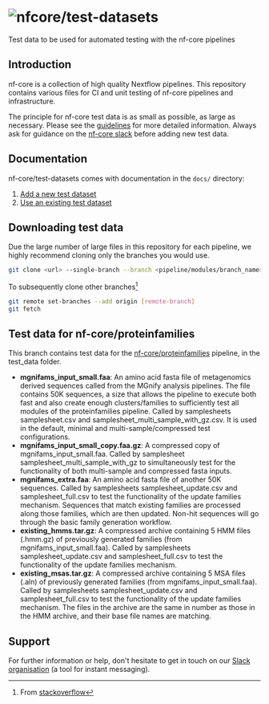 # ![nfcore/test-datasets](docs/images/test-datasets_logo.png)
Test data to be used for automated testing with the nf-core pipelines

## Introduction

nf-core is a collection of high quality Nextflow pipelines. This repository contains various files for CI and unit testing of nf-core pipelines and infrastructure.

The principle for nf-core test data is as small as possible, as large as necessary. Please see the [guidelines](https://nf-co.re/docs/contributing/test_data_guidelines) for more detailed information. Always ask for guidance on the [nf-core slack](https://nf-co.re/join) before adding new test data.

## Documentation

nf-core/test-datasets comes with documentation in the `docs/` directory:

01. [Add a new  test dataset](https://github.com/nf-core/test-datasets/blob/master/docs/ADD_NEW_DATA.md)
02. [Use an existing test dataset](https://github.com/nf-core/test-datasets/blob/master/docs/USE_EXISTING_DATA.md)

## Downloading test data

Due the large number of large files in this repository for each pipeline, we highly recommend cloning only the branches you would use.

```bash
git clone <url> --single-branch --branch <pipeline/modules/branch_name>
```

To subsequently clone other branches[^1]

```bash
git remote set-branches --add origin [remote-branch]
git fetch
```

## Test data for nf-core/proteinfamilies

This branch contains test data for the [nf-core/proteinfamilies](https://github.com/nf-core/proteinfamilies) pipeline, in the test_data folder.

* **mgnifams_input_small.faa**: An amino acid fasta file of metagenomics derived sequences called from the MGnify analysis pipelines. The file contains 50K sequences, a size that allows the pipeline to execute both fast and also create enough clusters/families to sufficiently test all modules of the proteinfamilies pipeline. Called by samplesheets samplesheet.csv and samplesheet_multi_sample_with_gz.csv. It is used in the default, minimal and multi-sample/compressed test configurations.
* **mgnifams_input_small_copy.faa.gz**: A compressed copy of mgnifams_input_small.faa. Called by samplesheet samplesheet_multi_sample_with_gz to simultaneously test for the functionality of both multi-sample and compressed fasta inputs.
* **mgnifams_extra.faa**: An amino acid fasta file of another 50K sequences. Called by samplesheets samplesheet_update.csv and samplesheet_full.csv to test the functionality of the update families mechanism. Sequences that match existing families are processed along those families, which are then updated. Non-hit sequences will go through the basic family generation workflow.
* **existing_hmms.tar.gz**: A compressed archive containing 5 HMM files (.hmm.gz) of previously generated families (from mgnifams_input_small.faa). Called by samplesheets samplesheet_update.csv and samplesheet_full.csv to test the functionality of the update families mechanism.
* **existing_msas.tar.gz**: A compressed archive containing 5 MSA files (.aln) of previously generated families (from mgnifams_input_small.faa). Called by samplesheets samplesheet_update.csv and samplesheet_full.csv to test the functionality of the update families mechanism. The files in the archive are the same in number as those in the HMM archive, and their base file names are matching.

## Support

For further information or help, don't hesitate to get in touch on our [Slack organisation](https://nf-co.re/join/slack) (a tool for instant messaging).

[^1]: From [stackoverflow](https://stackoverflow.com/a/60846265/11502856)
